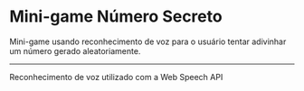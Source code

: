 # Mini-game Número Secreto
Mini-game usando reconhecimento de voz para o usuário tentar adivinhar um número gerado aleatoriamente.

<hr/>

<p>Reconhecimento de voz utilizado com a Web Speech API</p>
